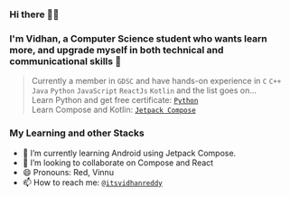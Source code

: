 ### Hi there 👋🏻
### I'm Vidhan, a Computer Science student who wants learn more, and upgrade myself in both technical and communicational skills 🚀
> Currently a member in `GDSC` and have hands-on experience in  `C` `C++` `Java` `Python` `JavaScript` `ReactJs` `Kotlin` and the list goes on...\
Learn Python and get free certificate: [`Python`](https://www.kaggle.com/learn/python)\
Learn Compose and Kotlin: [`Jetpack Compose`](https://developer.android.com/courses/android-basics-compose/course)
### My Learning and other Stacks
- 🌱 I’m currently learning Android using Jetpack Compose.
- 👯 I’m looking to collaborate on Compose and React
- 😄 Pronouns: Red, Vinnu
- 📫 How to reach me: [`@itsvidhanreddy`](https://linktr.ee/itsvidhanreddy)
<!--
**AVidhanR/AVidhanR** is a ✨ _special_ ✨ repository because its `README.md` (this file) appears on your GitHub profile.

Here are some ideas to get you started:

- 🔭 I’m currently working on ...
- 🌱 I’m currently learning ...
- 👯 I’m looking to collaborate on ...
- 🤔 I’m looking for help with ...
- 💬 Ask me about ...
- 📫 How to reach me: ...
- 😄 Pronouns: ...
- ⚡ Fun fact: ...
-->

